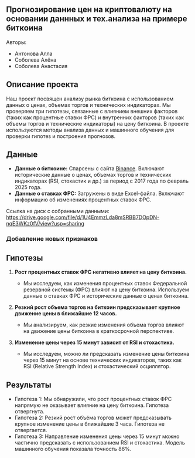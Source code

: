 ## Прогнозирование цен на криптовалюту на основании даннных и тех.анализа на примере биткоина
Авторы:
- Антонова Алла
- Соболева Алёна
- Соболева Анастасия

## Описание проекта
Наш проект посвящен анализу рынка биткоина с использованием данных о ценах, объемах торгов и технических индикаторах. Мы проверяем три гипотезы, связанные с влиянием внешних факторов (таких как процентные ставки ФРС) и внутренних факторов (таких как объемы торгов и технические индикаторы) на цену биткоина. В проекте используются методы анализа данных и машинного обучения для проверки гипотез и построения прогнозов.

## Данные
- **Данные о биткоине:** Спарсены с сайта [Binance](https://www.binance.com/ru). Включают исторические данные о ценах, объемах торгов и технических индикаторах (RSI, стохастик и др.) за период с 2017 года по февраль 2025 года.
- **Данные о ставках ФРС:** Загружены в виде Excel-файла. Включают информацию об изменениях процентных ставок ФРС.

Ссылка на диск с собранными данными: https://drive.google.com/file/d/1U4EmmzLda8mSRBB7DOpDN-nqE3WKz0fV/view?usp=sharing 

### Добавление новых признаков


## Гипотезы
1. **Рост процентных ставок ФРС негативно влияет на цену биткоина.**
   - Мы исследуем, как изменения процентных ставок Федеральной резервной системы (ФРС) влияют на цену биткоина. Используем данные о ставках ФРС и исторические данные о ценах биткоина.

2. **Резкий рост объема торгов на биткоин предсказывает крупное движение цены в ближайшие 12 часов.**
   - Мы анализируем, как резкие изменения объема торгов влияют на движение цены биткоина в краткосрочной перспективе.

3. **Изменение цены через 15 минут зависит от RSI и стохастика.**
   - Мы исследуем, можно ли предсказать изменение цены биткоина через 15 минут на основе технических индикаторов, таких как RSI (Relative Strength Index) и стохастический осциллятор.

## Результаты

- Гипотеза 1: Мы обнаружили, что рост процентных ставок ФРС напрямую не оказывает влияние на цену биткоина. Гипотеза отвергнута.
- Гипотеза 2: Резкий рост объёма торгов может предсказывать крупное изменение цены в ближайшие 3 часа. Гипотеза не отвергается.
- Гипотеза 3: Направление изменения цены через 15 минут можно частично предсказать с использованием RSI и стохастика. Модель машинного обучения показала точность 86%.

